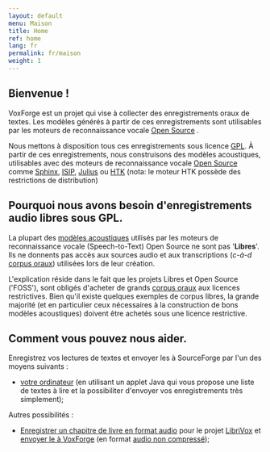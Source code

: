 ```yaml
---
layout: default
menu: Maison
title: Home
ref: home
lang: fr
permalink: fr/maison
weight: 1
---
```


## Bienvenue !

VoxForge est un projet qui vise à collecter des enregistrements oraux de textes. Les modèles générés à partir de ces enregistrements sont utilisables par les moteurs de reconnaissance vocale [Open Source](/faq/what-is-open-source-software) .

Nous mettons à disposition tous ces enregistrements sous licence [GPL](/faq/what-is-gpl). À partir de ces enregistrements, nous construisons des modèles acoustiques, utilisables avec des moteurs de reconnaissance vocale [Open Source](/faq/what-is-open-source-software) comme [Sphinx](http://cmusphinx.sourceforge.net/html/cmusphinx.php), [ISIP](http://www.ece.msstate.edu/research/isip/projects/speech/index.html), [Julius](http://julius.sourceforge.jp/en_index.php?q=en/index.html) ou [HTK](http://htk.eng.cam.ac.uk/) (nota: le moteur HTK possède des restrictions de distribution)

## Pourquoi nous avons besoin d'enregistrements audio libres sous GPL.

La plupart des [modèles acoustiques](/faq/what-is-an-acoustic-model) utilisés par les moteurs de reconnaissance vocale (Speech-to-Text) Open Source ne sont pas '**Libres**'. Ils ne donnents pas accès aux sources audio et aux transcriptions (_c-à-d_ [corpus oraux](/faq/what-is-a-speech-corpus-or-speech-corpora)) utilisées lors de leur création.

L'explication réside dans le fait que les projets Libres et Open Source ('FOSS'), sont obligés d'acheter de grands [corpus oraux](/faq/what-is-a-speech-corpus-or-speech-corpora) aux licences restrictives. Bien qu'il existe quelques exemples de corpus libres, la grande majorité (et en particulier ceux nécessaires à la construction de bons modèles acoustiques) doivent être achetés sous une licence restrictive.

## Comment vous pouvez nous aider.

Enregistrez vos lectures de textes et envoyer les à SourceForge par l'un des moyens suivants :

*   [votre ordinateur](/fr/read)  (en utilisant un applet Java qui vous propose une liste de textes à lire et la possibiliter d'envoyer vos enregistrements très simplement);

Autres possibilités :

*   [Enregistrer un chapitre de livre en format audio](/home/submit) pour le projet [LibriVox](http://librivox.org/) et  [envoyer le à VoxForge](/home/submit)  (en format  [audio non compressé](/faq/what-kind-of-audio-formats-is-voxforge-looking-for));
